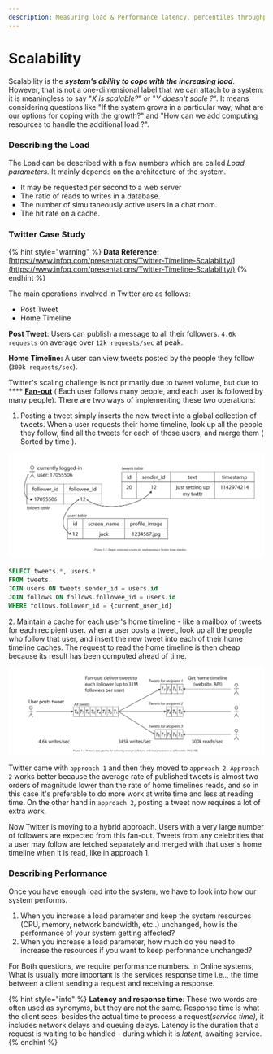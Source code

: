 ```yaml
---
description: Measuring load & Performance latency, percentiles throughput
---
```


# Scalability

Scalability is the _**system's ability to cope with the increasing load**_. However, that is not a one-dimensional label that we can attach to a system: it is meaningless to say "_X is scalable?_" or "_Y doesn't scale ?_". It means considering questions like "If the system grows in a particular way, what are our options for coping with the growth?" and "How can we add computing resources to handle the additional load ?".

### Describing the Load

The Load can be described with a few numbers which are called _Load parameters._  It mainly depends on the architecture of the system.&#x20;

* It may be requested per second to a web server
* The ratio of reads to writes in a database.
* The number of simultaneously active users in a chat room.
* The hit rate on a cache.

### Twitter Case Study

{% hint style="warning" %}
**Data Reference:** [https://www.infoq.com/presentations/Twitter-Timeline-Scalability/](https://www.infoq.com/presentations/Twitter-Timeline-Scalability/)
{% endhint %}

The main operations involved in Twitter are as follows:

* Post Tweet
* Home Timeline

**Post Tweet**: Users can publish a message to all their followers. `4.6k requests` on average over `12k requests/sec` at peak.

**Home Timeline:** A user can view tweets posted by the people they follow (`300k requests/sec`).

Twitter's scaling challenge is not primarily due to tweet volume, but due to **** [**Fan-out**](https://en.wikipedia.org/wiki/Fan-out) ( Each user follows many people, and each user is followed by many people). There are two ways of implementing these two operations:

1. Posting a tweet simply inserts the new tweet into a global collection of tweets. When a user requests their home timeline, look up all the people they follow, find all the tweets for each of those users, and merge them ( Sorted by time ).

![](<../../.gitbook/assets/image (113).png>)

```sql
SELECT tweets.*, users.* 
FROM tweets 
JOIN users ON tweets.sender_id = users.id
JOIN follows ON follows.followee_id = users.id
WHERE follows.follower_id = {current_user_id}
```

&#x20;2\. Maintain a cache for each user's home timeline - like a mailbox of tweets for each recipient user. when a user posts a tweet, look up all the people who follow that user, and insert the new tweet into each of their home timeline caches. The request to read the home timeline is then cheap because its result has been computed ahead of time.&#x20;

![](<../../.gitbook/assets/image (114).png>)

Twitter came with `approach 1` and then they moved to `approach 2`. `Approach 2` works better because the average rate of published tweets is almost two orders of magnitude lower than the rate of home timelines reads, and so in this case it's preferable to do more work at write time and less at reading time. On the other hand in `approach 2`, posting a tweet now requires a lot of extra work.&#x20;

Now Twitter is moving to a hybrid approach.  Users with a very large number of followers are expected from this fan-out. Tweets from any celebrities that a user may follow are fetched separately and merged with that user's home timeline when it is read, like in approach 1.

### Describing Performance

Once you have enough load into the system, we have to look into how our system performs.

1. When you increase a load parameter and keep the system resources (CPU, memory, network bandwidth, etc..) unchanged, how is the performance of your system getting affected?
2. When you increase a load parameter, how much do you need to increase the resources if you want to keep performance unchanged?

For Both questions, we require performance numbers. In Online systems, What is usually more important is the services response time i.e.., the time between a client sending a request and receiving a response.&#x20;

{% hint style="info" %}
&#x20;**Latency and response time**_:_ These two words are often used as synonyms, but they are not the same. Response time is what the client sees: besides the actual time to process a request(_service time),_ it includes network delays and queuing delays. Latency is the duration that a request is waiting to be handled - during which it is _latent,_ awaiting service.
{% endhint %}

